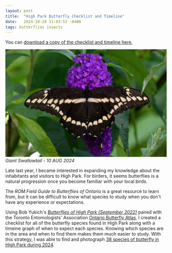 ```yaml
---
layout: post
title:  "High Park Butterfly Checklist and Timeline"
date:   2024-10-28 11:03:53 -0400
tags: butterflies insects
---
```

You can [download a copy of the checklist and timeline here.](/assets/files/High%20Park%20Butterflies%20Checklist%20and%20Timeline.pdf)

![Image](/assets/images/2024-08-10_GiantSwallowtail.jpg)
*Giant Swallowtail - 10 AUG 2024*

Late last year, I became interested in expanding my knowledge about the inhabitants and visitors to High Park. For birders, it seems butterflies is a natural progression once you become familiar with your local birds.

The *ROM Field Guide to Butterflies of Ontario* is a great resource to learn from, but it can be difficult to know what species to study when you don't have any experience or expectations.

Using Bob Yukich's [*Butterflies of High Park (September 2022)*](https://l9x3af.p3cdn1.secureserver.net/wp-content/uploads/2022/10/Butterflies-of-High-Park-Annotated-List-September-2022.pdf) paired with the Toronto Entomologists' Association [Ontario Butterfly Atlas](https://www.ontarioinsects.org/atlas/), I created a checklist for all of the butterfly species found in High Park along with a timeine graph of when to expect each species. Knowing which species are in the area and when to find them makes them much easier to study. With this strategy, I was able to find and photograph [38 species of butterfly in High Park during 2024](https://www.inaturalist.org/observations?d1=2024-01-01&place_id=153120&subview=table&taxon_id=47224&user_id=theseanfraser). 

